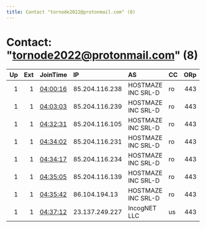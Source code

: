 ```yaml
---
title: Contact "tornode2022@protonmail.com" (8)
---
```


# Contact: "tornode2022@protonmail.com" (8)

|   Up |   Ext | JoinTime                                                                                              | IP             | AS                 | CC   |   ORp |   Dirp | OS    | Version   | Nickname   |   eFamMembers |
|-----:|------:|:------------------------------------------------------------------------------------------------------|:---------------|:-------------------|:-----|------:|-------:|:------|:----------|:-----------|--------------:|
|    1 |     1 | [04:00:16](https://nusenu.github.io/OrNetStats/w/relay/900BBF3A800EE7ECCF3BCF69E13AF5088D4BB985.html) | 85.204.116.238 | HOSTMAZE INC SRL-D | ro   |   443 |      0 | Linux | 0.4.7.13  | hogman3    |             1 |
|    1 |     1 | [04:03:03](https://nusenu.github.io/OrNetStats/w/relay/0DF4CB956237DB411A19DF0935B322F75E69533D.html) | 85.204.116.239 | HOSTMAZE INC SRL-D | ro   |   443 |      0 | Linux | 0.4.7.13  | hogman4    |             1 |
|    1 |     1 | [04:32:31](https://nusenu.github.io/OrNetStats/w/relay/20DA274430468F6A16B58435D602E39C2B6A2232.html) | 85.204.116.105 | HOSTMAZE INC SRL-D | ro   |   443 |      0 | Linux | 0.4.7.13  | hogman7    |             6 |
|    1 |     1 | [04:34:02](https://nusenu.github.io/OrNetStats/w/relay/8EEA263CB62A0B127EB5AE9708D7C1F9882188E5.html) | 85.204.116.231 | HOSTMAZE INC SRL-D | ro   |   443 |      0 | Linux | 0.4.7.13  | hogman5    |             6 |
|    1 |     1 | [04:34:17](https://nusenu.github.io/OrNetStats/w/relay/771541F9A4C8E2FADEB6B43D5EDBC6AFD5DD9A59.html) | 85.204.116.234 | HOSTMAZE INC SRL-D | ro   |   443 |      0 | Linux | 0.4.7.13  | hogman5    |             6 |
|    1 |     1 | [04:35:05](https://nusenu.github.io/OrNetStats/w/relay/E0C90700FE1F81044A086591DCB14F02797AC14B.html) | 85.204.116.139 | HOSTMAZE INC SRL-D | ro   |   443 |      0 | Linux | 0.4.7.13  | hogman1    |             6 |
|    1 |     1 | [04:35:42](https://nusenu.github.io/OrNetStats/w/relay/962AF2AA5D92C90D26AC3276E7F2BEDC8D0D605E.html) | 86.104.194.13  | HOSTMAZE INC SRL-D | ro   |   443 |      0 | Linux | 0.4.7.13  | hogman2    |             6 |
|    1 |     1 | [04:37:12](https://nusenu.github.io/OrNetStats/w/relay/032E18F26B35047A20EB1F0E480D0DFD3D8AB6E2.html) | 23.137.249.227 | IncogNET LLC       | us   |   443 |      0 | Linux | 0.4.7.13  | hogman9    |             6 |
